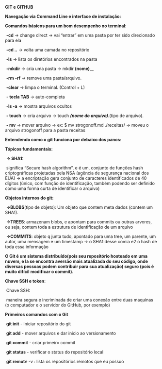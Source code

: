 **GIT e GITHUB**



**Navegação via Command Line e interface de instalação:**

**Comandos básicos para um bom desempenho no terminal:**

​	**-cd** -> change direct -> vai “entrar” em uma pasta por ter sido direcionado para ela 

​	**-cd ..** -> volta uma camada no repositório 

​	**-ls** -> lista os diretórios encontrados na pasta 

​	**-mkdir** -> cria uma pasta -> mkdir __(nome)____

​	**-rm -rf** -> remove uma pasta/arquivo. 

​	**-clear** -> limpa o terminal. (Control + L)

​	- **tecla TAB** -> auto-completa 

​	-**ls -a** -> mostra arquivos ocultos 

​	**- touch** -> cria arquivo -> touch ___(nome do arquivo)___.(tipo de arquivo).

​	**- mv** -> mover arquivo -> ex: $ mv strogonoff.md ./receitas/ -> moveu o arquivo strogonoff para a pasta receitas 



**Entendendo como o git funciona por debaixo dos panos:**

**Tópicos fundamentais:**

​	**-> SHA1:**

​		significa “Secure hash algorithm”, e é um, conjunto de funções hash criptográficas projetadas pela NSA (agência de segurança nacional dos EUA) -> a encriptação gera conjunto de caracteres identificados de 40 dígitos (único, com função de identificação, também podendo ser definido como uma forma curta de identificar o arquivo) 

**Objetos internos do git:**

​	**->BLOBS**(tipo de objeto): Um objeto que contem meta dados (contem um SHA1).

​	**->TREES**: armazenam blobs, e apontam para commits ou outras arvores, ou seja, contem toda a estrutura de identificação de um arquivo

​	**->COMMITS**: objeto q junta tudo, apontado para uma tree, um parente, um autor, uma mensagem e um timestamp -> o SHA1 desse comia e2 o hash de toda essa informação 

**O Git é um sistema distribuído(pois seu repositório hosteado em uma nuvem, e la se encontra aversão mais atualizada do seu código, onde diversas pessoas podem contribuir para sua atualização) seguro (pois é muito difícil modificar o commit).**



**Chave SSH e token:**

​	Chave SSH:

​		maneira segura e incriminada de criar uma conexão entre duas maquinas (o computador e o servidor do GitHub, por exemplo)

**Primeiros comandos com o Git**

​	**git init** - iniciar repositório do git

​	**git add** - mover arquivos e dar inicio ao versionamento 

​	**git commi**t - criar primeiro commit

​	**git status** - verificar o status do repositório local

​	**git remot**e -v : lista os repositórios remotos que eu possuo
